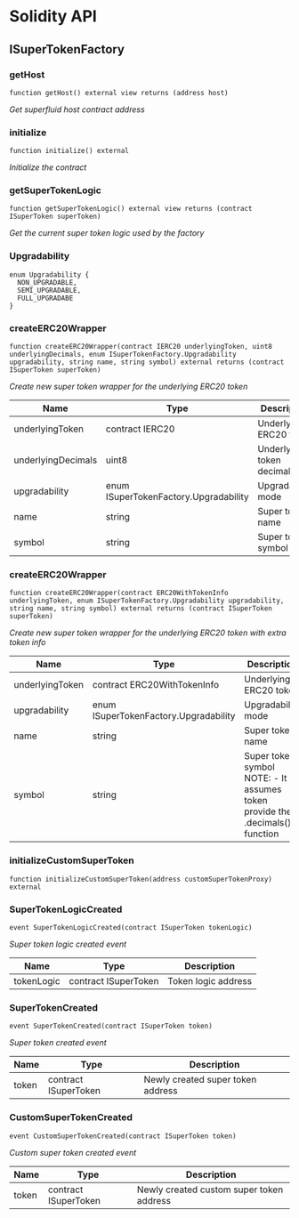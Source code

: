 # Solidity API

## ISuperTokenFactory

### getHost

```solidity
function getHost() external view returns (address host)
```

_Get superfluid host contract address_

### initialize

```solidity
function initialize() external
```

_Initialize the contract_

### getSuperTokenLogic

```solidity
function getSuperTokenLogic() external view returns (contract ISuperToken superToken)
```

_Get the current super token logic used by the factory_

### Upgradability

```solidity
enum Upgradability {
  NON_UPGRADABLE,
  SEMI_UPGRADABLE,
  FULL_UPGRADABE
}
```

### createERC20Wrapper

```solidity
function createERC20Wrapper(contract IERC20 underlyingToken, uint8 underlyingDecimals, enum ISuperTokenFactory.Upgradability upgradability, string name, string symbol) external returns (contract ISuperToken superToken)
```

_Create new super token wrapper for the underlying ERC20 token_

| Name | Type | Description |
| ---- | ---- | ----------- |
| underlyingToken | contract IERC20 | Underlying ERC20 token |
| underlyingDecimals | uint8 | Underlying token decimals |
| upgradability | enum ISuperTokenFactory.Upgradability | Upgradability mode |
| name | string | Super token name |
| symbol | string | Super token symbol |

### createERC20Wrapper

```solidity
function createERC20Wrapper(contract ERC20WithTokenInfo underlyingToken, enum ISuperTokenFactory.Upgradability upgradability, string name, string symbol) external returns (contract ISuperToken superToken)
```

_Create new super token wrapper for the underlying ERC20 token with extra token info_

| Name | Type | Description |
| ---- | ---- | ----------- |
| underlyingToken | contract ERC20WithTokenInfo | Underlying ERC20 token |
| upgradability | enum ISuperTokenFactory.Upgradability | Upgradability mode |
| name | string | Super token name |
| symbol | string | Super token symbol NOTE: - It assumes token provide the .decimals() function |

### initializeCustomSuperToken

```solidity
function initializeCustomSuperToken(address customSuperTokenProxy) external
```

### SuperTokenLogicCreated

```solidity
event SuperTokenLogicCreated(contract ISuperToken tokenLogic)
```

_Super token logic created event_

| Name | Type | Description |
| ---- | ---- | ----------- |
| tokenLogic | contract ISuperToken | Token logic address |

### SuperTokenCreated

```solidity
event SuperTokenCreated(contract ISuperToken token)
```

_Super token created event_

| Name | Type | Description |
| ---- | ---- | ----------- |
| token | contract ISuperToken | Newly created super token address |

### CustomSuperTokenCreated

```solidity
event CustomSuperTokenCreated(contract ISuperToken token)
```

_Custom super token created event_

| Name | Type | Description |
| ---- | ---- | ----------- |
| token | contract ISuperToken | Newly created custom super token address |

